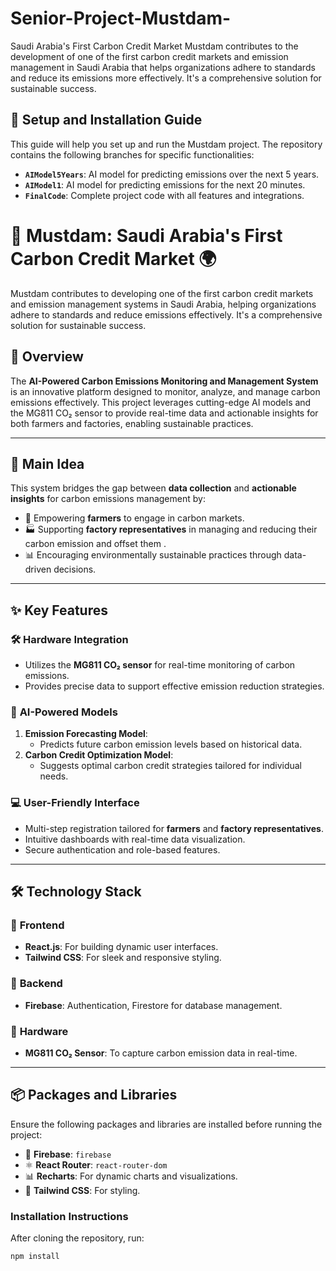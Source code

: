 # Senior-Project-Mustdam-
 Saudi Arabia's First Carbon Credit Market Mustdam contributes to the development of one of the first carbon credit markets and emission management in Saudi Arabia that helps organizations adhere to standards and reduce its emissions more effectively. It's a comprehensive solution for sustainable success.
 
## 📖 **Setup and Installation Guide**  

This guide will help you set up and run the Mustdam project. The repository contains the following branches for specific functionalities:  
- **`AIModel5Years`**: AI model for predicting emissions over the next 5 years.  
- **`AIModel1`**: AI model for predicting emissions for the next 20 minutes.  
- **`FinalCode`**: Complete project code with all features and integrations.

# 🌱 **Mustdam: Saudi Arabia's First Carbon Credit Market** 🌍  

Mustdam contributes to developing one of the first carbon credit markets and emission management systems in Saudi Arabia, helping organizations adhere to standards and reduce emissions effectively. It's a comprehensive solution for sustainable success.

## 📖 **Overview**  
The **AI-Powered Carbon Emissions Monitoring and Management System** is an innovative platform designed to monitor, analyze, and manage carbon emissions effectively. This project leverages cutting-edge AI models and the MG811 CO₂ sensor to provide real-time data and actionable insights for both farmers and factories, enabling sustainable practices.  

---

## 🎯 **Main Idea**  
This system bridges the gap between **data collection** and **actionable insights** for carbon emissions management by:  
- 🌾 Empowering **farmers** to engage in carbon markets.  
- 🏭 Supporting **factory representatives** in managing and reducing their carbon emission and offset them  .  
- 📊 Encouraging environmentally sustainable practices through data-driven decisions.  

---

## ✨ **Key Features**  
### 🛠️ **Hardware Integration**  
- Utilizes the **MG811 CO₂ sensor** for real-time monitoring of carbon emissions.  
- Provides precise data to support effective emission reduction strategies.

### 🤖 **AI-Powered Models**  
1. **Emission Forecasting Model**:  
   - Predicts future carbon emission levels based on historical data.  
2. **Carbon Credit Optimization Model**:  
   - Suggests optimal carbon credit strategies tailored for individual needs.

### 💻 **User-Friendly Interface**  
- Multi-step registration tailored for **farmers** and **factory representatives**.  
- Intuitive dashboards with real-time data visualization.  
- Secure authentication and role-based features.

---

## 🛠️ **Technology Stack**  
### 🚀 **Frontend**  
- **React.js**: For building dynamic user interfaces.  
- **Tailwind CSS**: For sleek and responsive styling.  

### 🔗 **Backend**  
- **Firebase**: Authentication, Firestore for database management.  

### 📡 **Hardware**  
- **MG811 CO₂ Sensor**: To capture carbon emission data in real-time.

---

## 📦 **Packages and Libraries**  
Ensure the following packages and libraries are installed before running the project:  
- 🔑 **Firebase**: `firebase`  
- ⚛️ **React Router**: `react-router-dom`  
- 📊 **Recharts**: For dynamic charts and visualizations.  
- 🌟 **Tailwind CSS**: For styling.    

### Installation Instructions  
After cloning the repository, run:  

```bash
npm install
